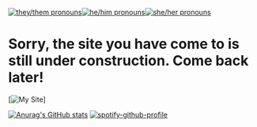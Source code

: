 [![they/them pronouns](https://img.shields.io/badge/pronouns-they%2Fthem-dabdab)](https://pronoun.is/they/them)[![he/him pronouns](https://img.shields.io/badge/pronouns-he%2Fhim-dabdab)](https://pronoun.is/he/him)[![she/her pronouns](https://img.shields.io/badge/pronouns-she%2Fher-dabdab)](https://pronoun.is/she/her)



# Sorry, the site you have come to is still under construction. Come back later!
[![My Site](https://yeahjoshy.me)]

[![Anurag's GitHub stats](https://github-readme-stats.vercel.app/api?username=JJoshyyy)](https://github.com/anuraghazra/github-readme-stats) [![spotify-github-profile](https://spotify-github-profile.vercel.app/api/view?uid=31nwcjeblh7cuqmez7djjaowccyy&cover_image=true&theme=default&show_offline=false&background_color=121212)](https://github.com/kittinan/spotify-github-profile)
